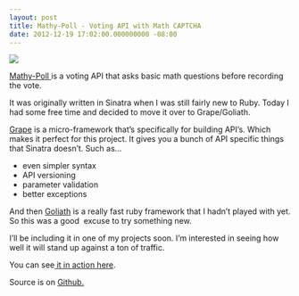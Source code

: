```yaml
---
layout: post
title: Mathy-Poll - Voting API with Math CAPTCHA
date: 2012-12-19 17:02:00.000000000 -08:00
---
```

<p><a href="https://github.com/mscoutermarsh/Mathy-Poll"><img src="https://dl.dropbox.com/u/18216283/blog/mathy-poll.jpg" /></a></p>
<p><a href="https://github.com/mscoutermarsh/Mathy-Poll">Mathy-Poll </a>is a voting API that asks basic math questions before recording the vote.</p>
<p>It was originally written in Sinatra when I was still fairly new to Ruby. Today I had some free time and decided to move it over to Grape/Goliath.</p>
<p><a href="https://github.com/intridea/grape">Grape</a> is a micro-framework that&#8217;s specifically for building API&#8217;s. Which makes it perfect for this project. It gives you a bunch of API specific things that Sinatra doesn&#8217;t. Such as&#8230;</p>
<ul><li>even simpler syntax</li>
<li>API versioning</li>
<li>parameter validation</li>
<li>better exceptions</li>
</ul><p>And then <a href="https://goliath.io">Goliath</a> is a really fast ruby framework that I hadn&#8217;t played with yet. So this was a good  excuse to try something new.</p>
<p>I&#8217;ll be including it in one of my projects soon. I&#8217;m interested in seeing how well it will stand up against a ton of traffic.</p>
<p>You can see<a href="http://mathy-poll.herokuapp.com/"> it in action here</a>.</p>
<p>Source is on <a href="https://github.com/mscoutermarsh/Mathy-Poll">Github.</a></p>
